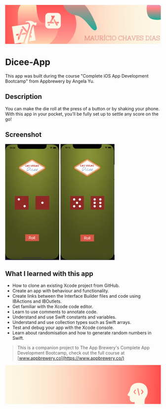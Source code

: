 ![Begin Banner](Documentation/readme-begin-banner-mau.png)

# Dicee-App

This app was built during the course "Complete iOS App Development Bootcamp" from Appbrewery by Angela Yu. 

## Description

You can make the die roll at the press of a button or by shaking your phone. With this app in your pocket, you’ll be fully set up to settle any score on the go!


## Screenshot

<img src= Documentation/ScreenShot1.png  height="375" width="175"> <img src= Documentation/ScreenShot2.png height="375" width="175">


## What I learned with this app

* How to clone an existing Xcode project from GitHub.
* Create an app with behaviour and functionality.
* Create links between the Interface Builder files and code using IBActions and IBOutlets.
* Get familiar with the Xcode code editor.
* Learn to use comments to annotate code.
* Understand and use Swift constants and variables.
* Understand and use collection types such as Swift arrays.
* Test and debug your app with the Xcode console.
* Learn about randomisation and how to generate random numbers in Swift.



>This is a companion project to The App Brewery's Complete App Development Bootcamp, check out the full course at [www.appbrewery.co](https://www.appbrewery.co/)

![End Banner](Documentation/readme-end-banner-mau.png)
